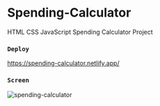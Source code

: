 # Spending-Calculator
HTML CSS JavaScript Spending Calculator Project

### `Deploy`
https://spending-calculator.netlify.app/

### `Screen`

![spending-calculator](https://github.com/ruveydaakbolat/Spending-Calculator/assets/54941922/c9800211-175e-446d-a82c-9362e06a122f)
